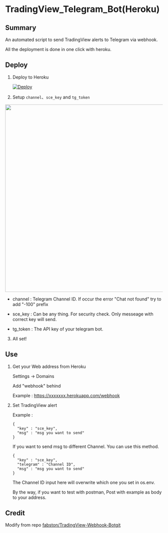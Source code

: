 # TradingView_Telegram_Bot(Heroku)

## Summary

An automated script to send TradingView alerts to Telegram via webhook.

All the deployment is done in one click with heroku.

## Deploy

1. Deploy to Heroku 

   [![Deploy](https://www.herokucdn.com/deploy/button.svg)](https://heroku.com/deploy)

2. Setup `channel`、`sce_key` and `tg_token`
<img src="https://i.imgur.com/oeeuN2V.png" width="600px">
    
  - channel : Telegram Channel ID. If occur the error "Chat not found" try to add "-100" prefix
    
  - sce_key : Can be any thing. For security check. Only messeage with correct key will send. 
    
  - tg_token : The API key of your telegram bot.

3. All set!

## Use

1. Get your Web address from Heroku

    Settings -> Domains

    Add "webhook" behind

    Example : https://xxxxxxx.herokuapp.com/webhook

2. Set TradingView alert

    Example : 
    ```
    {
      "key" : "sce_key",
      "msg" : "msg you want to send"
    } 
    ```

    If you want to send msg to different Channel. You can use this method. 

    ```
    {
      "key" : "sce_key",
      "telegram" : "Channel ID",
      "msg" : "msg you want to send"
    } 
    ```
    The Channel ID input here will overwrite which one you set in os.env.

    By the way, if you want to test with postman, Post with example as body to your address.

## Credit

Modify from repo [fabston/TradingView-Webhook-Botgit](https://github.com/fabston/TradingView-Webhook-Bot)